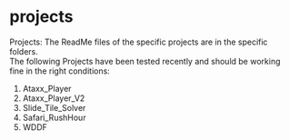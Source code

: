 # projects
Projects: The ReadMe files of the specific projects are in the specific folders. <br>
The following Projects have been tested recently and should be working fine in the right conditions:
1. Ataxx_Player
2. Ataxx_Player_V2
3. Slide_Tile_Solver
4. Safari_RushHour
5. WDDF
